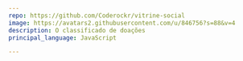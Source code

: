 ```yaml
---
repo: https://github.com/Coderockr/vitrine-social
image: https://avatars2.githubusercontent.com/u/846756?s=88&v=4
description: O classificado de doações
principal_language: JavaScript

---
```


